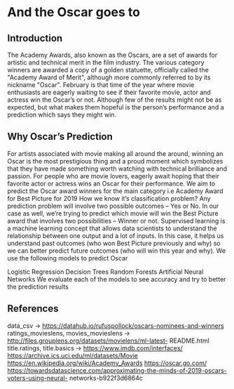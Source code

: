 # And the Oscar goes to
## Introduction
The Academy Awards, also known as the Oscars, are a set of awards for artistic and technical merit in the film industry. The various category winners are awarded a copy of a golden statuette, officially called the "Academy Award of Merit", although more commonly referred to by its nickname "Oscar". February is that time of the year where movie enthusiasts are eagerly waiting to see if their favorite movie, actor and actress win the Oscar’s or not. Although few of the results might not be as expected, but what makes them hopeful is the person’s performance and a prediction which says they might win.

## Why Oscar’s Prediction
For artists associated with movie making all around the around, winning an Oscar is the most prestigious thing and a proud moment which symbolizes that they have made something worth watching with technical brilliance and passion.
For people who are movie lovers, eagerly await hoping that their favorite actor or actress wins an Oscar for their performance.
We aim to predict the Oscar award winners for the main category i.e Academy Award for Best Picture for 2019
How we know it’s classification problem?
Any prediction problem will involve two possible outcomes – Yes or No.
In our case as well, we’re trying to predict which movie will win the Best Picture award that involves two possibilities – Winner or not.
Supervised learning is a machine learning concept that allows data scientists to understand the relationship between one output and a lot of inputs. In this case, it helps us understand past outcomes (who won Best Picture previously and why) so we can better predict future outcomes (who will win this year and why).
We use the following models to predict Oscar

Logistic Regression
Decision Trees
Random Forests
Artificial Neural Networks We evaluate each of the models to see accuracy and try to better the prediction results
## References
data_csv -> https://datahub.io/rufuspollock/oscars-nominees-and-winners ratings_movieslens, movies_movieslens -> http://files.grouplens.org/datasets/movielens/ml-latest- README.html title.ratings, title.basics -> https://www.imdb.com/interfaces/ https://archive.ics.uci.edu/ml/datasets/Movie https://en.wikipedia.org/wiki/Academy_Awards https://oscar.go.com/ https://towardsdatascience.com/approximating-the-minds-of-2019-oscars-voters-using-neural- networks-b922f3d6864c
